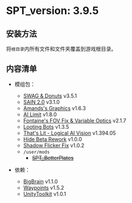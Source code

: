 # SPT_version: 3.9.5

## 安装方法

将`根目录`内所有文件和文件夹覆盖到游戏根目录。

## 内容清单

- 模组包：
  - [SWAG & Donuts](https://hub.sp-tarkov.com/files/file/878-swag-donuts-dynamic-spawn-waves-and-custom-spawn-points/) v3.5.1
  - [SAIN 2.0](https://hub.sp-tarkov.com/files/file/1062-sain-solarint-s-ai-modifications-full-ai-combat-system-replacement/) v3.1.0
  - [Amands's Graphics](https://hub.sp-tarkov.com/files/file/813-amands-s-graphics/) v1.6.3
  - [AI Limit](https://hub.sp-tarkov.com/files/file/793-ai-limit/) v1.8.0
  - [Fontaine's FOV Fix & Variable Optics](https://hub.sp-tarkov.com/files/file/942-fontaine-s-fov-fix-variable-optics/) v2.1.7
  - [Looting Bots](https://hub.sp-tarkov.com/files/file/1096-looting-bots/) v1.3.5
  - [That's Lit - Logical AI Vision](https://hub.sp-tarkov.com/files/file/1453-that-s-lit-logical-ai-vision/) v1.394.05
  - [Hide Beta Rework](https://hub.sp-tarkov.com/files/file/2211-hide-beta-rework/) v1.0.0
  - [Shadow Flicker Fix](https://hub.sp-tarkov.com/files/file/2214-shadow-flicker-fix/) v1.0.2
  - `/user/mods`
    - [~~SPT_BetterPlates~~](https://github.com/PJ-568/SPT_BetterPlates)

- 依赖：
  - [BigBrain](https://hub.sp-tarkov.com/files/file/1219-bigbrain/) v1.1.0
  - [Waypoints](https://hub.sp-tarkov.com/files/file/1119-waypoints-expanded-navmesh/) v1.5.2
  - [UnityToolkit](https://hub.sp-tarkov.com/files/file/1976-unitytoolkit/) v1.0.1
